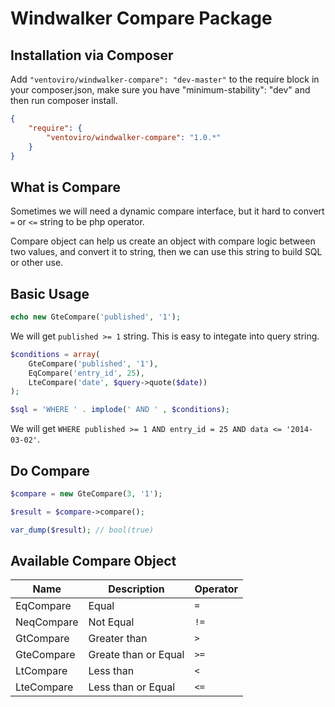 # Windwalker Compare Package

## Installation via Composer

Add `"ventoviro/windwalker-compare": "dev-master"` to the require block in your composer.json, make sure you have "minimum-stability": "dev" and then run composer install.

``` json
{
    "require": {
        "ventoviro/windwalker-compare": "1.0.*"
    }
}
```

## What is Compare

Sometimes we will need a dynamic compare interface, but it hard to convert `=` or `<=` string to be php operator.

Compare object can help us create an object with compare logic between two values, and convert it to string, then we can use this string to build SQL or other use.

## Basic Usage

``` php
echo new GteCompare('published', '1');
```

We will get `published >= 1` string. This is easy to integate into query string.

``` php
$conditions = array(
    GteCompare('published', '1'),
    EqCompare('entry_id', 25),
    LteCompare('date', $query->quote($date))
);

$sql = 'WHERE ' . implode(' AND ' , $conditions);
```

We will get `WHERE published >= 1 AND entry_id = 25 AND data <= '2014-03-02'`.

## Do Compare

``` php
$compare = new GteCompare(3, '1');

$result = $compare->compare();

var_dump($result); // bool(true)
```

## Available Compare Object

| Name       | Description      | Operator |
| ---------- | ---------------- | -------- |
| EqCompare  | Equal                | `=`  |
| NeqCompare | Not Equal            | `!=` |
| GtCompare  | Greater than         | `>`  |
| GteCompare | Greate than or Equal | `>=` |
| LtCompare  | Less than            | `<`  |
| LteCompare | Less than or Equal   | `<=` |



